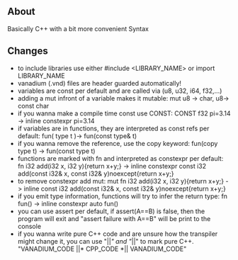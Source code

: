 ## About 
Basically C++ with a bit more convenient Syntax
## Changes
* to include libraries use either #include <LIBRARY_NAME> or import LIBRARY_NAME
* vanadium (.vnd) files are header guarded automatically!
* variables are const per default and are called via (u8, u32, i64, f32,...)
* adding a mut infront of a variable makes it mutable: mut u8 -> char, u8-> const char
* if you wanna make a compile time const use CONST: CONST f32 pi=3.14 -> inline constexpr pi=3.14
* if variables are in functions, they are interpreted as const refs per default: fun( type t )-> fun(const type& t)
* if you wanna remove the reference, use the copy keyword: fun(copy type t) -> fun(const type t)
* functions are marked with fn and interpreted as constexpr per default: fn i32 add(i32 x, i32 y){return x+y;} -> inline constexpr const i32 add(const i32& x, const i32& y)noexcept{return x+y;}
* to remove constexpr add mut:  mut fn i32 add(i32 x, i32 y){return x+y;} -> inline const i32 add(const i32& x, const i32& y)noexcept{return x+y;}
* if you emit type information, functions will try to infer the return type: fn fun() -> inline constexpr auto fun()
* you can use assert per default, if assert(A==B) is false, then the program will exit and "assert failure with A==B" will be print to the console
* if you wanna write pure C++ code and are unsure how the transpiler might change it, you can use "||*" and "*||" to mark pure C++. "VANADIUM_CODE ||* CPP_CODE *|| VANADIUM_CODE"
 
